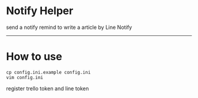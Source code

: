 # Notify Helper

send a notify remind to write a article by Line Notify

***

# How to use

```
cp config.ini.example config.ini
vim config.ini
```

register trello token and line token
 
